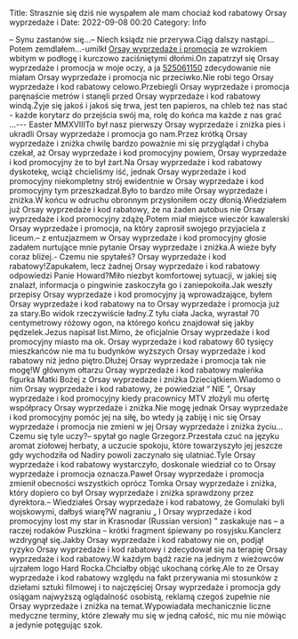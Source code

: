 Title: Strasznie się dziś nie wyspałem ale mam chociaż kod rabatowy Orsay wyprzedaże i
Date: 2022-09-08 00:20
Category: Info

– Synu zastanów się...– Niech ksiądz nie przerywa.Ciąg dalszy nastąpi…Potem zemdlałem...-umilkł [Orsay wyprzedaże i promocja](https://promki.pl/kody-rabatowe/orsay-wyprzedaze-i) ze wzrokiem wbitym w podłogę i kurczowo zaciśniętymi dłońmi.On zapatrzył się Orsay wyprzedaże i promocja w moje oczy, a ja [525061150](https://telinfo.co/pl/numer/525061150/) zdecydowanie nie miałam Orsay wyprzedaże i promocja nic przeciwko.Nie robi tego Orsay wyprzedaże i kod rabatowy celowo.Przebiegli Orsay wyprzedaże i promocja paręnaście metrów i stanęli przed Orsay wyprzedaże i kod rabatowy windą.Żyje się jakoś i jakoś się trwa, jest ten papieros, na chleb też nas stać - każde korytarz do przejścia swój ma, rolę do końca ma każde z nas grać ...--- Easter MMXVIIITo był nasz pierwszy Orsay wyprzedaże i zniżka pies i ukradli Orsay wyprzedaże i promocja go nam.Przez krótką Orsay wyprzedaże i zniżka chwilę bardzo poważnie mi się przyglądał i chyba czekał, aż Orsay wyprzedaże i kod promocyjny powiem, Orsay wyprzedaże i kod promocyjny że to był żart.Na Orsay wyprzedaże i kod rabatowy dyskotekę, wciąż chcieliśmy iść, jednak Orsay wyprzedaże i kod promocyjny niekompletny strój ewidentnie w Orsay wyprzedaże i kod promocyjny tym przeszkadzał.Było to bardzo miłe Orsay wyprzedaże i zniżka.W końcu w odruchu obronnym przysłoniłem oczy dłonią.Wiedziałem już Orsay wyprzedaże i kod rabatowy, że na żaden autobus nie Orsay wyprzedaże i kod promocyjny zdążę.Potem miał miejsce wieczór kawalerski Orsay wyprzedaże i promocja, na który zaprosił swojego przyjaciela z liceum.– z entuzjazmem w Orsay wyprzedaże i kod promocyjny głosie zadałem nurtujące mnie pytanie Orsay wyprzedaże i zniżka.A wieże były coraz bliżej.- Czemu nie spytałeś? Orsay wyprzedaże i kod rabatowy!Zapukałem, lecz żadnej Orsay wyprzedaże i kod rabatowy odpowiedzi Panie Howard?Miło niezbyt komfortowej sytuacji, w jakiej się znalazł, informacja o pingwinie zaskoczyła go i zaniepokoiła.Jak weszły przepisy Orsay wyprzedaże i kod promocyjny ją wprowadzające, byłem Orsay wyprzedaże i kod rabatowy na to Orsay wyprzedaże i promocja już za stary.Bo widok rzeczywiście ładny.Z tyłu ciała Jacka, wyrastał 70 centymetrowy różowy ogon, na którego końcu znajdował się jakby pędzelek.Jezus napisał list.Mimo, że oficjalnie Orsay wyprzedaże i kod promocyjny miasto ma ok. Orsay wyprzedaże i kod rabatowy 60 tysięcy mieszkańców nie ma tu budynków wyższych Orsay wyprzedaże i kod rabatowy niż jedno piętro.Dłużej Orsay wyprzedaże i promocja tak nie mogę!W głównym ołtarzu Orsay wyprzedaże i kod rabatowy maleńka figurka Matki Bożej z Orsay wyprzedaże i zniżka Dzieciątkiem.Wiadomo o nim Orsay wyprzedaże i kod rabatowy, że powiedział “ NIE ”, Orsay wyprzedaże i kod promocyjny kiedy pracownicy MTV złożyli mu ofertę współpracy Orsay wyprzedaże i zniżka.Nie mogę jednak Orsay wyprzedaże i kod promocyjny pomóc jej na siłę, bo wtedy ją zabiję i nic się Orsay wyprzedaże i promocja nie zmieni w jej Orsay wyprzedaże i zniżka życiu… Czemu się tyle uczy?– spytał go nagle Grzegorz.Przestała czuć na języku aromat ziołowej herbaty, a uczucie spokoju, które towarzyszyło jej jeszcze gdy wychodziła od Nadiry powoli zaczynało się ulatniać.Tyle Orsay wyprzedaże i kod rabatowy wystarczyło, doskonale wiedział co to Orsay wyprzedaże i promocja oznacza.Paweł Orsay wyprzedaże i promocja zmienił obecności wszystkich oprócz Tomka Orsay wyprzedaże i zniżka, który dopiero co był Orsay wyprzedaże i zniżka sprawdzony przez dyrektora.– Wiedziałeś Orsay wyprzedaże i kod rabatowy, że Gomulaki byli wojskowymi, dałbyś wiarę?W nagraniu „ I Orsay wyprzedaże i kod promocyjny lost my star in Krasnodar (Russian version) ” zaskakuje nas – a raczej rodaków Puszkina – krótki fragment śpiewany po rosyjsku.Kanclerz wzdrygnął się.Jakby Orsay wyprzedaże i kod rabatowy nie on, podjął ryzyko Orsay wyprzedaże i kod rabatowy i zdecydował się na terapię Orsay wyprzedaże i kod rabatowy.W każdym bądź razie na jednym z wieżowców ujrzałem logo Hard Rocka.Chciałby objąć ukochaną córkę.Ale to ze Orsay wyprzedaże i kod rabatowy względu na fakt przerywania mi stosunków z dziełami sztuki filmowej i to najczęściej Orsay wyprzedaże i promocja gdy osiągam najwyższą oglądalność osobistą, reklamą czegoś zupełnie nie Orsay wyprzedaże i zniżka na temat.Wypowiadała mechanicznie liczne medyczne terminy, które zlewały mu się w jedną całość, nic mu nie mówiąc a jedynie potęgując szok.
